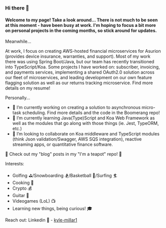 ### Hi there 👋

#### Welcome to my page! Take a look around... There is not much to be seen at this moment - have been busy at work. I'm hoping to focus a bit more on personal projects in the coming months, so stick around for updates. 

Meanwhile...

At work, I focus on creating AWS-hosted financial microservices for Asurion (provides device insurance, warranties, and support). Most of my work there was using Spring Boot/Java, but our team has recently transitioned into TypeScript/Koa. Some projects I have worked on: subscriber, invoicing, and payments services, implementing a shared OAuth2.0 solution across our fleet of microservices, and leading development on our own feature flagging solution as well as our returns tracking microservice. Find more details on my resume! 

Personally...

- 🔭 I’m currently working on creating a solution to asynchronous micro-task scheduling. Find more details and the code in the Boomerang repo!
- 🌱 I’m currently learning Java(Type)Script and Koa Web Framework as well as the modules that go along with those things (ie. Jest, TypeORM, etc.)
- 👯 I’m looking to collaborate on Koa middleware and TypeScript modules (think Json validation/Swagger, AWS SQS integration), reactive streaming apps, or quantitative finance software.

:eyes: Check out my "blog" posts in my "I'm a teapot" repo! :thought_balloon:

Interests:
  - Golfing :golf:/Snowboarding :snowboarder:/Basketball :basketball:/Surfing :surfer:
  - Cooking :fork_and_knife:
  - Crypto :moneybag:
  - Guitar :guitar:
  - Videogames (LoL) :tv:
  - Learning new things, being curious! :mortar_board:
  
Reach out:
Linkedin :link: - [kyle-millar1](https://www.linkedin.com/in/kyle-millar1/)

  
<!--
**kylemillar608/kylemillar608** is a ✨ _special_ ✨ repository because its `README.md` (this file) appears on your GitHub profile.

Here are some ideas to get you started:



- 👯 I’m looking to collaborate on ...
- 🤔 I’m looking for help with ...
- 💬 Ask me about ...

- 😄 Pronouns: ...
- ⚡ Fun fact: ...
-->
